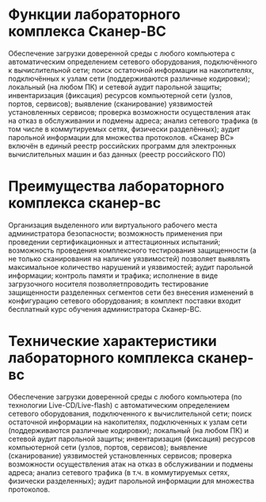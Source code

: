 # Функции лабораторного комплекса Сканер-BC 
Обеспечение загрузки доверенной среды с любого компьютера с автоматическим определением сетевого оборудования, подключённого к вычислительной сети; поиск остаточной информации на накопителях, подключённых к узлам сети (поддерживаются различные кодировки); локальный (на любом ПК) и сетевой аудит парольной защиты; инвентаризация (фиксация) ресурсов компьютерной сети (узлов, портов, сервисов); выявление (сканирование) уязвимостей установленных сервисов; проверка возможности осуществления атак на отказ в обслуживании и подмены адреса; анализ сетевого трафика (в том числе в коммутируемых сетях, физически разделённых); аудит парольной информации для множества протоколов. «Сканер BC» включён в единый реестр российских программ для электронных вычислительных машин и баз данных (реестр российского ПО) 
# Преимущества лабораторного комплекса сканер-вс
Организация выделенного или виртуального рабочего места администратора безопасности; возможность применения при проведении сертификационных и аттестационных испытаний; возможность проведения комплексного тестирования защищенности (а не только сканирования на наличие уязвимостей) позволяет выявлять максимальное количество нарушений и уязвимостей; аудит парольной информации; контроль памяти и трафика; исполнение в виде загрузочного носителя позволяетпроводить тестирование защищенности разделенных сегментов сети без внесения изменений в конфигурацию сетевого оборудования; в комплект поставки входит бесплатный курс обучения администратора Сканер-ВС. 
# Технические характеристики лабораторного комплекса сканер-вс 
Обеспечение загрузки доверенной среды с любого компьютера (по технологии Live-CD/Live-flash) с автоматическим определением сетевого оборудования, подключенного к вычислительной сети; поиск остаточной информации на накопителях, подключенных к узлам сети (поддерживаются различные кодировки); локальный (на любом ПК) и сетевой аудит парольной защиты; инвентаризация (фиксация) ресурсов компьютерной сети (узлов, портов, сервисов); выявление (сканирование) уязвимостей установленных сервисов; проверка возможности осуществления атак на отказ в обслуживании и подмены адреса; анализ сетевого трафика (в т.ч. в коммутируемых сетях, физически разделенных); аудит парольной информации для множества протоколов.

